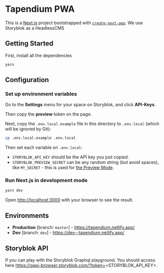 # Tapendium PWA

This is a [Next.js](https://nextjs.org/) project bootstrapped with [`create-next-app`](https://github.com/zeit/next.js/tree/canary/packages/create-next-app). We use Storyblok as a HeadlessCMS

## Getting Started

First, install all the dependencies

```bash
yarn
```

## Configuration

### Set up environment variables

Go to the **Settings** menu for your space on Storyblok, and click **API-Keys**.

Then copy the **preview** token on the page.

Next, copy the `.env.local.example` file in this directory to `.env.local` (which will be ignored by Git):

```bash
cp .env.local.example .env.local
```

Then set each variable on `.env.local`:

- `STORYBLOK_API_KEY` should be the API key you just copied.
- `STORYBLOK_PREVIEW_SECRET` can be any random string (but avoid spaces), like `MY_SECRET` - this is used for [the Preview Mode](https://nextjs.org/docs/advanced-features/preview-mode).

### Run Next.js in development mode

```bash
yarn dev
```

Open [http://localhost:3000](http://localhost:3000) with your browser to see the result.

## Environments

- **Production** [branch: `master`] - https://tapendium.netlify.app/
- **Dev** [branch: `dev`] - https://dev--tapendium.netlify.app/

## Storyblok API

If you can play with the Storyblok Graphql playground. You should access here https://gapi-browser.storyblok.com/?token=<STORYBLOK_API_KEY>.
